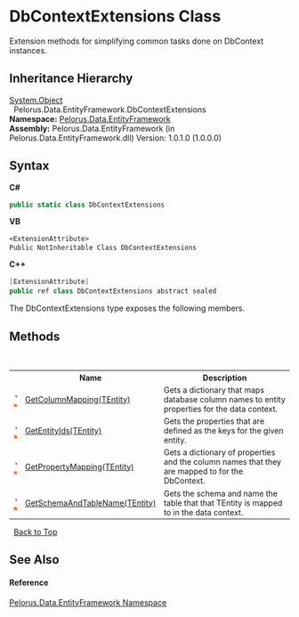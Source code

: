 # DbContextExtensions Class
 

Extension methods for simplifying common tasks done on DbContext instances.


## Inheritance Hierarchy
<a href="http://msdn2.microsoft.com/en-us/library/e5kfa45b" target="_blank">System.Object</a><br />&nbsp;&nbsp;Pelorus.Data.EntityFramework.DbContextExtensions<br />
**Namespace:**&nbsp;<a href="55312241">Pelorus.Data.EntityFramework</a><br />**Assembly:**&nbsp;Pelorus.Data.EntityFramework (in Pelorus.Data.EntityFramework.dll) Version: 1.0.1.0 (1.0.0.0)

## Syntax

**C#**<br />
``` C#
public static class DbContextExtensions
```

**VB**<br />
``` VB
<ExtensionAttribute>
Public NotInheritable Class DbContextExtensions
```

**C++**<br />
``` C++
[ExtensionAttribute]
public ref class DbContextExtensions abstract sealed
```

The DbContextExtensions type exposes the following members.


## Methods
&nbsp;<table><tr><th></th><th>Name</th><th>Description</th></tr><tr><td>![Public method](media/pubmethod.gif "Public method")![Static member](media/static.gif "Static member")</td><td><a href="4B0A37C">GetColumnMapping(TEntity)</a></td><td>
Gets a dictionary that maps database column names to entity properties for the data context.</td></tr><tr><td>![Public method](media/pubmethod.gif "Public method")![Static member](media/static.gif "Static member")</td><td><a href="83497B2B">GetEntityIds(TEntity)</a></td><td>
Gets the properties that are defined as the keys for the given entity.</td></tr><tr><td>![Public method](media/pubmethod.gif "Public method")![Static member](media/static.gif "Static member")</td><td><a href="37A67A80">GetPropertyMapping(TEntity)</a></td><td>
Gets a dictionary of properties and the column names that they are mapped to for the DbContext.</td></tr><tr><td>![Public method](media/pubmethod.gif "Public method")![Static member](media/static.gif "Static member")</td><td><a href="5D7AECFF">GetSchemaAndTableName(TEntity)</a></td><td>
Gets the schema and name the table that that TEntity is mapped to in the data context.</td></tr></table>&nbsp;
<a href="#dbcontextextensions-class">Back to Top</a>

## See Also


#### Reference
<a href="55312241">Pelorus.Data.EntityFramework Namespace</a><br />